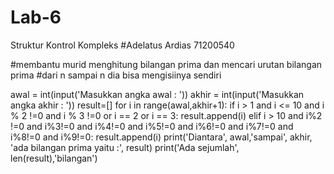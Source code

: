 # Lab-6
Struktur Kontrol Kompleks
#Adelatus Ardias 71200540

#membantu murid menghitung bilangan prima dan mencari urutan bilangan prima
#dari n sampai n dia bisa mengisiinya sendiri

awal = int(input('Masukkan angka awal : '))
akhir = int(input('Masukkan angka akhir : '))
result=[]
for i in range(awal,akhir+1):
    if i > 1 and i <= 10 and i % 2 !=0 and i % 3 !=0 or i == 2 or i == 3:
        result.append(i)
    elif i > 10 and i%2 !=0 and i%3!=0 and i%4!=0 and i%5!=0 and i%6!=0 and i%7!=0 and i%8!=0 and i%9!=0:
        result.append(i)
print('Diantara', awal,'sampai', akhir, 'ada bilangan prima yaitu :', result)
print('Ada sejumlah', len(result),'bilangan')


    
